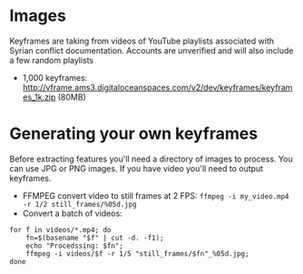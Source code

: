 # Images

Keyframes are taking from videos of YouTube playlists associated with Syrian conflict documentation. Accounts are unverified and will also include a few random playlists

- 1,000 keyframes: <http://vframe.ams3.digitaloceanspaces.com/v2/dev/keyframes/keyframes_1k.zip> (80MB)

# Generating your own keyframes

Before extracting features you'll need a directory of images to process. You can use JPG or PNG images. If you have video you'll need to output keyframes.

- FFMPEG convert video to still frames at 2 FPS: `ffmpeg -i my_video.mp4 -r 1/2 still_frames/%05d.jpg` 
- Convert a batch of videos: 

```
for f in videos/*.mp4; do
    fn=$(basename "$f" | cut -d. -f1);
    echo "Procedssing: $fn";
    ffmpeg -i videos/$f -r 1/5 "still_frames/$fn"_%05d.jpg;
done
```
